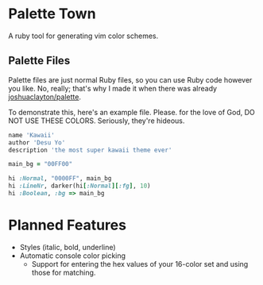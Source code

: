 # Palette Town
A ruby tool for generating vim color schemes.

## Palette Files
Palette files are just normal Ruby files, so you can use Ruby code however 
you like.  No, really; that's why I made it when there was already 
[joshuaclayton/palette](https://github.com/joshuaclayton/palette).

To demonstrate this, here's an example file.  Please. for the love of God, 
DO NOT USE THESE COLORS.  Seriously, they're hideous.
```ruby
name 'Kawaii'
author 'Desu Yo'
description 'the most super kawaii theme ever'

main_bg = "00FF00"

hi :Normal, "0000FF", main_bg
hi :LineNr, darker(hi[:Normal][:fg], 10)
hi :Boolean, :bg => main_bg
```

# Planned Features
 * Styles (italic, bold, underline)
 * Automatic console color picking
   * Support for entering the hex values of your 16-color set and using 
	those for matching.
